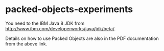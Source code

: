 packed-objects-experiments
==========================

You need to the IBM Java 8 JDK from http://www.ibm.com/developerworks/java/jdk/beta/.

Details on how to use Packed Objects are also in the PDF documentation from the above link.

